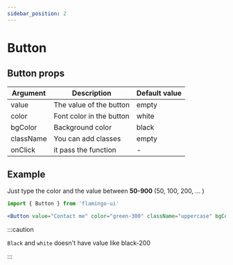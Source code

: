 ```yaml
---
sidebar_position: 2
---
```


# Button

## Button props

|   **Argument**   |  **Description** | **Default value** | 
|--------------|------------|----------|
|  value        |  The value of the button    | empty       | 
|  color        |  Font color in the button    | white      |
|  bgColor      |  Background color   | black       | 
| className | You can add classes | empty|
|onClick | it pass the function | - |

## Example

Just type the color and the value between **50-900** (50, 100, 200, ... )

```jsx 
import { Button } from 'flamingo-ui'

<Button value="Contact me" color="green-300" className="uppercase" bgColor="red-500"/>
```


:::caution

`Black` and `white` doesn't have value like black-200 

:::